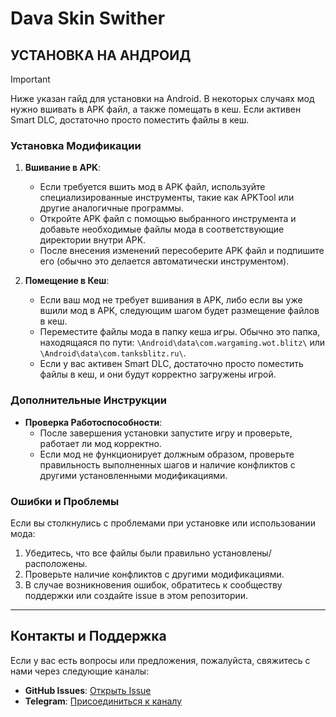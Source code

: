 # Dava Skin Swither

## УСТАНОВКА НА АНДРОИД

> [!IMPORTANT]  
> Ниже указан гайд для установки на Android. В некоторых случаях мод нужно вшивать в APK файл, а также помещать в кеш. Если активен Smart DLC, достаточно просто поместить файлы в кеш.

### Установка Модификации

1. **Вшивание в APK**:
   - Если требуется вшить мод в APK файл, используйте специализированные инструменты, такие как APKTool или другие аналогичные программы.
   - Откройте APK файл с помощью выбранного инструмента и добавьте необходимые файлы мода в соответствующие директории внутри APK.
   - После внесения изменений пересоберите APK файл и подпишите его (обычно это делается автоматически инструментом).

2. **Помещение в Кеш**:
   - Если ваш мод не требует вшивания в APK, либо если вы уже вшили мод в APK, следующим шагом будет размещение файлов в кеш.
   - Переместите файлы мода в папку кеша игры. Обычно это папка, находящаяся по пути: `\Android\data\com.wargaming.wot.blitz\` или `\Android\data\com.tanksblitz.ru\`.
   - Если у вас активен Smart DLC, достаточно просто поместить файлы в кеш, и они будут корректно загружены игрой.

### Дополнительные Инструкции

- **Проверка Работоспособности**:
  - После завершения установки запустите игру и проверьте, работает ли мод корректно.
  - Если мод не функционирует должным образом, проверьте правильность выполненных шагов и наличие конфликтов с другими установленными модификациями.

### Ошибки и Проблемы

Если вы столкнулись с проблемами при установке или использовании мода:

1. Убедитесь, что все файлы были правильно установлены/расположены.
2. Проверьте наличие конфликтов с другими модификациями.
3. В случае возникновения ошибок, обратитесь к сообществу поддержки или создайте issue в этом репозитории.

---

## Контакты и Поддержка

Если у вас есть вопросы или предложения, пожалуйста, свяжитесь с нами через следующие каналы:

- **GitHub Issues**: [Открыть Issue](https://github.com/qirashi/dss_public_version/issues)
- **Telegram**: [Присоединиться к каналу](https://t.me/modstechteam)
